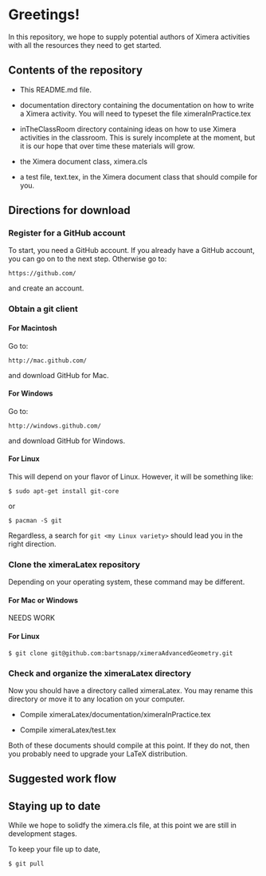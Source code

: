 Greetings!
=========

In this repository, we hope to supply potential authors of Ximera
activities with all the resources they need to get started.


Contents of the repository
---------------------------

* This README.md file. 

* documentation directory containing the documentation on how to write
  a Ximera activity. You will need to typeset the file
  ximeraInPractice.tex

* inTheClassRoom directory containing ideas on how to use Ximera
  activities in the classroom. This is surely incomplete at the
  moment, but it is our hope that over time these materials will grow.

* the Ximera document class, ximera.cls

* a test file, text.tex, in the Ximera document class that should
  compile for you.

Directions for download
-----------------------

### Register for a GitHub account

To start, you need a GitHub account. If you already have a GitHub
account, you can go on to the next step. Otherwise go to:

`https://github.com/`

and create an account.


### Obtain a git client

#### For Macintosh

Go to: 

`http://mac.github.com/`

and download GitHub for Mac.


#### For Windows

Go to: 

`http://windows.github.com/`

and download GitHub for Windows.


#### For Linux

This will depend on your flavor of Linux. However, it will be
something like:

`$ sudo apt-get install git-core`

or

`$ pacman -S git`

Regardless, a search for `git <my Linux variety>` should lead you in
the right direction.


### Clone the ximeraLatex repository

Depending on your operating system, these command may be different. 

#### For Mac or Windows

NEEDS WORK


#### For Linux

`$ git clone git@github.com:bartsnapp/ximeraAdvancedGeometry.git`


### Check and organize the ximeraLatex directory

Now you should have a directory called ximeraLatex. You may rename
this directory or move it to any location on your computer.

* Compile ximeraLatex/documentation/ximeraInPractice.tex

* Compile ximeraLatex/test.tex

Both of these documents should compile at this point. If they do not,
then you probably need to upgrade your LaTeX distribution.


Suggested work flow
-------------------


Staying up to date
------------------

While we hope to solidfy the ximera.cls file, at this point we are
still in development stages.

To keep your file up to date, 

`$ git pull`